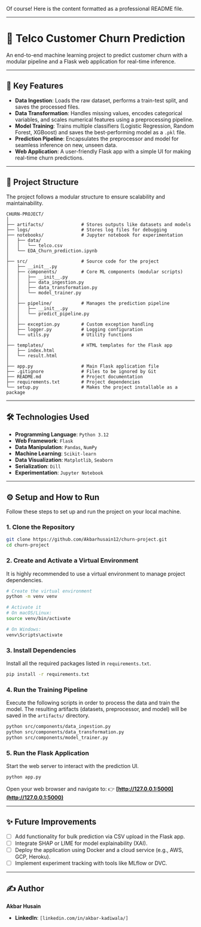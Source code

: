 Of course\! Here is the content formatted as a professional README file.

-----

# 📌 Telco Customer Churn Prediction

An end-to-end machine learning project to predict customer churn with a modular pipeline and a Flask web application for real-time inference.

-----

## 🚀 Key Features

  - **Data Ingestion**: Loads the raw dataset, performs a train-test split, and saves the processed files.
  - **Data Transformation**: Handles missing values, encodes categorical variables, and scales numerical features using a preprocessing pipeline.
  - **Model Training**: Trains multiple classifiers (Logistic Regression, Random Forest, XGBoost) and saves the best-performing model as a `.pkl` file.
  - **Prediction Pipeline**: Encapsulates the preprocessor and model for seamless inference on new, unseen data.
  - **Web Application**: A user-friendly Flask app with a simple UI for making real-time churn predictions.

-----

## 📂 Project Structure

The project follows a modular structure to ensure scalability and maintainability.

```
CHURN-PROJECT/
│
├── artifacts/              # Stores outputs like datasets and models
├── logs/                   # Stores log files for debugging
├── notebooks/              # Jupyter notebook for experimentation
│   ├── data/
│   │   └── telco.csv
│   └── EDA_Churn_prediction.ipynb
│
├── src/                    # Source code for the project
│   ├── __init__.py
│   ├── components/         # Core ML components (modular scripts)
│   │   ├── __init__.py
│   │   ├── data_ingestion.py
│   │   ├── data_transformation.py
│   │   └── model_trainer.py
│   │
│   ├── pipeline/           # Manages the prediction pipeline
│   │   ├── __init__.py
│   │   └── predict_pipeline.py
│   │
│   ├── exception.py        # Custom exception handling
│   ├── logger.py           # Logging configuration
│   └── utils.py            # Utility functions
│
├── templates/              # HTML templates for the Flask app
│   ├── index.html
│   └── result.html
│
├── app.py                  # Main Flask application file
├── .gitignore              # Files to be ignored by Git
├── README.md               # Project documentation
├── requirements.txt        # Project dependencies
└── setup.py                # Makes the project installable as a package
```

-----

## 🛠️ Technologies Used

  - **Programming Language**: `Python 3.12`
  - **Web Framework**: `Flask`
  - **Data Manipulation**: `Pandas`, `NumPy`
  - **Machine Learning**: `Scikit-learn`
  - **Data Visualization**: `Matplotlib`, `Seaborn`
  - **Serialization**: `Dill`
  - **Experimentation**: `Jupyter Notebook`

-----

## ⚙️ Setup and How to Run

Follow these steps to set up and run the project on your local machine.

### 1\. Clone the Repository

```bash
git clone https://github.com/Akbarhusain12/churn-project.git
cd churn-project
```

### 2\. Create and Activate a Virtual Environment

It is highly recommended to use a virtual environment to manage project dependencies.

```bash
# Create the virtual environment
python -m venv venv

# Activate it
# On macOS/Linux:
source venv/bin/activate

# On Windows:
venv\Scripts\activate
```

### 3\. Install Dependencies

Install all the required packages listed in `requirements.txt`.

```bash
pip install -r requirements.txt
```

### 4\. Run the Training Pipeline

Execute the following scripts in order to process the data and train the model. The resulting artifacts (datasets, preprocessor, and model) will be saved in the `artifacts/` directory.

```bash
python src/components/data_ingestion.py
python src/components/data_transformation.py
python src/components/model_trainer.py
```

### 5\. Run the Flask Application

Start the web server to interact with the prediction UI.

```bash
python app.py
```

Open your web browser and navigate to: 👉 **[http://127.0.0.1:5000](http://127.0.0.1:5000)**

-----

## ✨ Future Improvements

  - [ ] Add functionality for bulk prediction via CSV upload in the Flask app.
  - [ ] Integrate SHAP or LIME for model explainability (XAI).
  - [ ] Deploy the application using Docker and a cloud service (e.g., AWS, GCP, Heroku).
  - [ ] Implement experiment tracking with tools like MLflow or DVC.

-----

## ✍️ Author

**Akbar Husain**

  
  - **LinkedIn**: `[linkedin.com/in/akbar-kadiwala/]`
  